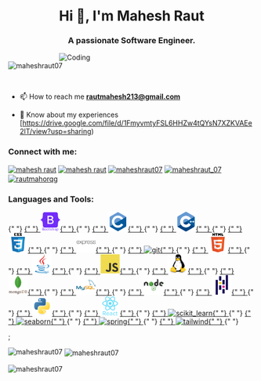 <h1 align="center">Hi 👋, I'm Mahesh Raut</h1>
<h3 align="center">A passionate Software Engineer.</h3>
<img align="right" alt="Coding" width="400" src="https://user-images.githubusercontent.com/74038190/212746035-d5c61762-973c-44c0-aec7-887f3b7690e3.gif">

<p align="left"> <img src="https://komarev.com/ghpvc/?username=maheshraut07&label=Profile%20views&color=0e75b6&style=flat" alt="maheshraut07" /> </p>

<p align="left"> <a href="https://twitter.com/" target="blank"><img src="https://img.shields.io/twitter/follow/?logo=twitter&style=for-the-badge" alt="" /></a> </p>

- 📫 How to reach me **rautmahesh213@gmail.com**

- 📄 Know about my experiences [https://drive.google.com/file/d/1FmyvmtyFSL6HHZw4tQYsN7XZKVAEe2lT/view?usp=sharing)

<h3 align="left">Connect with me:</h3>
<p align="left">
<a href="https://linkedin.com/in/mahesh raut" target="blank"><img align="center" src="https://raw.githubusercontent.com/rahuldkjain/github-profile-readme-generator/master/src/images/icons/Social/linked-in-alt.svg" alt="mahesh raut" height="30" width="40" /></a>
<a href="https://fb.com/mahesh raut" target="blank"><img align="center" src="https://raw.githubusercontent.com/rahuldkjain/github-profile-readme-generator/master/src/images/icons/Social/facebook.svg" alt="mahesh raut" height="30" width="40" /></a>
<a href="https://instagram.com/maheshraut07" target="blank"><img align="center" src="https://raw.githubusercontent.com/rahuldkjain/github-profile-readme-generator/master/src/images/icons/Social/instagram.svg" alt="maheshraut07" height="30" width="40" /></a>
<a href="https://www.codechef.com/users/maheshraut_07" target="blank"><img align="center" src="https://cdn.jsdelivr.net/npm/simple-icons@3.1.0/icons/codechef.svg" alt="maheshraut_07" height="30" width="40" /></a>
<a href="https://auth.geeksforgeeks.org/user/rautmahorqg" target="blank"><img align="center" src="https://raw.githubusercontent.com/rahuldkjain/github-profile-readme-generator/master/src/images/icons/Social/geeks-for-geeks.svg" alt="rautmahorqg" height="30" width="40" /></a>
</p>

<h3 align="left">Languages and Tools:</h3>
<p align="left">
  {" "}
  <a href="https://getbootstrap.com" target="_blank" rel="noreferrer">
    {" "}
    <img
      src="https://raw.githubusercontent.com/devicons/devicon/master/icons/bootstrap/bootstrap-plain-wordmark.svg"
      alt="bootstrap"
      width="40"
      height="40"
    />{" "}
  </a>{" "}
  <a href="https://www.cprogramming.com/" target="_blank" rel="noreferrer">
    {" "}
    <img
      src="https://raw.githubusercontent.com/devicons/devicon/master/icons/c/c-original.svg"
      alt="c"
      width="40"
      height="40"
    />{" "}
  </a>{" "}
  <a href="https://www.w3schools.com/cpp/" target="_blank" rel="noreferrer">
    {" "}
    <img
      src="https://raw.githubusercontent.com/devicons/devicon/master/icons/cplusplus/cplusplus-original.svg"
      alt="cplusplus"
      width="40"
      height="40"
    />{" "}
  </a>{" "}
  <a href="https://www.w3schools.com/css/" target="_blank" rel="noreferrer">
    {" "}
    <img
      src="https://raw.githubusercontent.com/devicons/devicon/master/icons/css3/css3-original-wordmark.svg"
      alt="css3"
      width="40"
      height="40"
    />{" "}
  </a>{" "}
  <a href="https://expressjs.com" target="_blank" rel="noreferrer">
    {" "}
    <img
      src="https://raw.githubusercontent.com/devicons/devicon/master/icons/express/express-original-wordmark.svg"
      alt="express"
      width="40"
      height="40"
    />{" "}
  </a>{" "}
  <a href="https://git-scm.com/" target="_blank" rel="noreferrer">
    {" "}
    <img
      src="https://www.vectorlogo.zone/logos/git-scm/git-scm-icon.svg"
      alt="git"
      width="40"
      height="40"
    />{" "}
  </a>{" "}
  <a href="https://www.w3.org/html/" target="_blank" rel="noreferrer">
    {" "}
    <img
      src="https://raw.githubusercontent.com/devicons/devicon/master/icons/html5/html5-original-wordmark.svg"
      alt="html5"
      width="40"
      height="40"
    />{" "}
  </a>{" "}
  <a href="https://www.java.com" target="_blank" rel="noreferrer">
    {" "}
    <img
      src="https://raw.githubusercontent.com/devicons/devicon/master/icons/java/java-original.svg"
      alt="java"
      width="40"
      height="40"
    />{" "}
  </a>{" "}
  <a
    href="https://developer.mozilla.org/en-US/docs/Web/JavaScript"
    target="_blank"
    rel="noreferrer"
  >
    {" "}
    <img
      src="https://raw.githubusercontent.com/devicons/devicon/master/icons/javascript/javascript-original.svg"
      alt="javascript"
      width="40"
      height="40"
    />{" "}
  </a>{" "}
  <a href="https://www.linux.org/" target="_blank" rel="noreferrer">
    {" "}
    <img
      src="https://raw.githubusercontent.com/devicons/devicon/master/icons/linux/linux-original.svg"
      alt="linux"
      width="40"
      height="40"
    />{" "}
  </a>{" "}
  <a href="https://www.mongodb.com/" target="_blank" rel="noreferrer">
    {" "}
    <img
      src="https://raw.githubusercontent.com/devicons/devicon/master/icons/mongodb/mongodb-original-wordmark.svg"
      alt="mongodb"
      width="40"
      height="40"
    />{" "}
  </a>{" "}
  <a href="https://www.mysql.com/" target="_blank" rel="noreferrer">
    {" "}
    <img
      src="https://raw.githubusercontent.com/devicons/devicon/master/icons/mysql/mysql-original-wordmark.svg"
      alt="mysql"
      width="40"
      height="40"
    />{" "}
  </a>{" "}
  <a href="https://nodejs.org" target="_blank" rel="noreferrer">
    {" "}
    <img
      src="https://raw.githubusercontent.com/devicons/devicon/master/icons/nodejs/nodejs-original-wordmark.svg"
      alt="nodejs"
      width="40"
      height="40"
    />{" "}
  </a>{" "}
  <a href="https://pandas.pydata.org/" target="_blank" rel="noreferrer">
    {" "}
    <img
      src="https://raw.githubusercontent.com/devicons/devicon/2ae2a900d2f041da66e950e4d48052658d850630/icons/pandas/pandas-original.svg"
      alt="pandas"
      width="40"
      height="40"
    />{" "}
  </a>{" "}
  <a href="https://www.python.org" target="_blank" rel="noreferrer">
    {" "}
    <img
      src="https://raw.githubusercontent.com/devicons/devicon/master/icons/python/python-original.svg"
      alt="python"
      width="40"
      height="40"
    />{" "}
  </a>{" "}
  <a href="https://reactjs.org/" target="_blank" rel="noreferrer">
    {" "}
    <img
      src="https://raw.githubusercontent.com/devicons/devicon/master/icons/react/react-original-wordmark.svg"
      alt="react"
      width="40"
      height="40"
    />{" "}
  </a>{" "}
  <a href="https://scikit-learn.org/" target="_blank" rel="noreferrer">
    {" "}
    <img
      src="https://upload.wikimedia.org/wikipedia/commons/0/05/Scikit_learn_logo_small.svg"
      alt="scikit_learn"
      width="40"
      height="40"
    />{" "}
  </a>{" "}
  <a href="https://seaborn.pydata.org/" target="_blank" rel="noreferrer">
    {" "}
    <img
      src="https://seaborn.pydata.org/_images/logo-mark-lightbg.svg"
      alt="seaborn"
      width="40"
      height="40"
    />{" "}
  </a>{" "}
  <a href="https://spring.io/" target="_blank" rel="noreferrer">
    {" "}
    <img
      src="https://www.vectorlogo.zone/logos/springio/springio-icon.svg"
      alt="spring"
      width="40"
      height="40"
    />{" "}
  </a>{" "}
  <a href="https://tailwindcss.com/" target="_blank" rel="noreferrer">
    {" "}
    <img
      src="https://www.vectorlogo.zone/logos/tailwindcss/tailwindcss-icon.svg"
      alt="tailwind"
      width="40"
      height="40"
    />{" "}
  </a>{" "}
</p>;



<p><img align="left" src="https://github-readme-stats.vercel.app/api/top-langs?username=maheshraut07&show_icons=true&locale=en&layout=compact" alt="maheshraut07" /></p>

<p>&nbsp;<img align="center" src="https://github-readme-stats.vercel.app/api?username=maheshraut07&show_icons=true&locale=en" alt="maheshraut07" /></p>

<p><img align="center" src="https://github-readme-streak-stats.herokuapp.com/?user=maheshraut07&" alt="maheshraut07" /></p>
